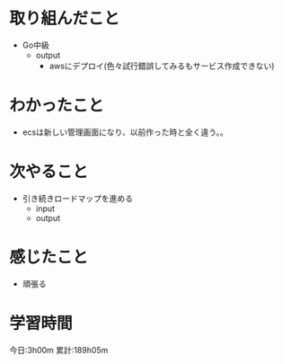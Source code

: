 # 取り組んだこと
  - Go中級
    - output
      - awsにデプロイ(色々試行錯誤してみるもサービス作成できない)


# わかったこと
  - ecsは新しい管理画面になり、以前作った時と全く違う。。

# 次やること
  - 引き続きロードマップを進める
    - input
    - output

# 感じたこと
 - 頑張る

# 学習時間
今日:3h00m
累計:189h05m
